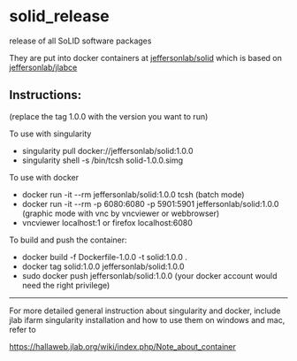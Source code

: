 # solid_release
release of all SoLID software packages

They are put into docker containers at [jeffersonlab/solid](https://hub.docker.com/r/jeffersonlab/solid/tags/) which is based on [jeffersonlab/jlabce](https://hub.docker.com/r/jeffersonlab/jlabce/tags/)

Instructions:  
--------------------
(replace the tag 1.0.0 with the version you want to run)

To use with singularity
* singularity pull docker://jeffersonlab/solid:1.0.0
* singularity shell -s /bin/tcsh solid-1.0.0.simg

To use with docker
* docker run -it --rm jeffersonlab/solid:1.0.0 tcsh  (batch mode)
* docker run -it --rm -p 6080:6080 -p 5901:5901 jeffersonlab/solid:1.0.0  (graphic mode with vnc by vncviewer or webbrowser)
* vncviewer localhost:1 or firefox localhost:6080

To build and push the container:
* docker build -f Dockerfile-1.0.0 -t solid:1.0.0 .
* docker tag solid:1.0.0 jeffersonlab/solid:1.0.0
* sudo docker push jeffersonlab/solid:1.0.0  (your docker account would need the right privilege)

--------------------

For more detailed general instruction about singularity and docker, include jlab ifarm singularity installation and how to use them on windows and mac, refer to

https://hallaweb.jlab.org/wiki/index.php/Note_about_container


